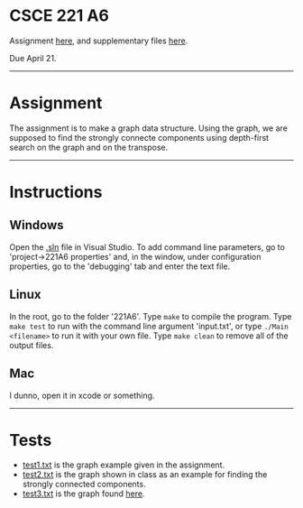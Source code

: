 # CSCE 221 A6
Assignment [here](https://www.dropbox.com/s/vfoyy1ye5c5xkyi/221-16a-A6.pdf?dl=0), 
and supplementary files [here](https://www.dropbox.com/sh/rcykbptpvj9og7n/AADdbkxw-lxc0gcjXpwOeh90a?dl=0).

Due April 21.

---
# Assignment
The assignment is to make a graph data structure.
Using the graph, we are supposed to find the strongly connecte components using
depth-first search on the graph and on the transpose.

---

# Instructions

## Windows
Open the [.sln](https://bitbucket.org/gaikema/csce221-a6/src/983578edd3dae28726b37fc0e60ca098925fafb4/221A6.sln?at=master&fileviewer=file-view-default) file in Visual Studio.
To add command line parameters, go to 'project->221A6 properties' and, in the window, under configuration properties, 
go to the 'debugging' tab and enter the text file.

## Linux
In the root, go to the folder '221A6'.
Type `make` to compile the program.
Type `make test` to run with the command line argument 'input.txt',
or type	`./Main <filename>` to run it with your own file.
Type `make clean` to remove all of the output files.

## Mac
I dunno, open it in xcode or something.

---

# Tests
* [test1.txt](https://bitbucket.org/gaikema/csce221-a6/src/41209edfb34d93d6df8f381c5e0af4cc4e433666/221A6/test1.txt?at=master&fileviewer=file-view-default)
is the graph example given in the assignment.
* [test2.txt](https://bitbucket.org/gaikema/csce221-a6/src/41209edfb34d93d6df8f381c5e0af4cc4e433666/221A6/test2.txt?at=master&fileviewer=file-view-default)
is the graph shown in class as an example for finding the strongly connected components.
* [test3.txt](https://bitbucket.org/gaikema/csce221-a6/src/41209edfb34d93d6df8f381c5e0af4cc4e433666/221A6/test3.txt?at=master&fileviewer=file-view-default)
is the graph found [here](http://courses.cs.tamu.edu/teresa/cpsc211/BFS-DFS/DFS/DFS.html).
